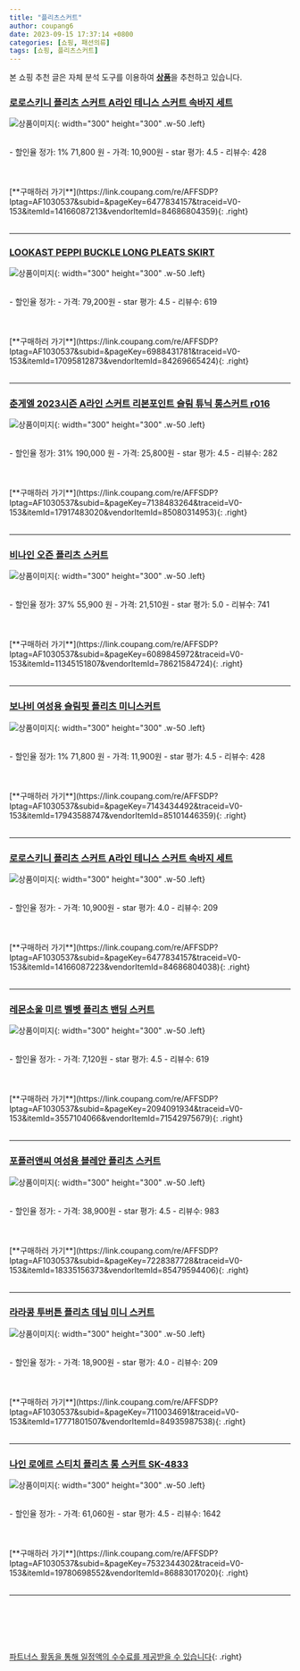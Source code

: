 ```yaml
---
title: "플리츠스커트"
author: coupang6
date: 2023-09-15 17:37:14 +0800
categories: [쇼핑, 패션의류]
tags: [쇼핑, 플리츠스커트]
---
```


본 쇼핑 추천 글은 자체 분석 도구를 이용하여 [**상품**](https://link.coupang.com/a/bao1ui)을 추천하고 있습니다.

### [로로스키니 플리츠 스커트 A라인 테니스 스커트 속바지 세트](https://link.coupang.com/re/AFFSDP?lptag=AF1030537&subid=&pageKey=6477834157&traceid=V0-153&itemId=14166087213&vendorItemId=84686804359)

![상품이미지](https://thumbnail7.coupangcdn.com/thumbnails/remote/230x230ex/image/vendor_inventory/2413/bce0e7134b11ad95eb126cbfd6a4227497b97e8d014fa57746a1cb47cecd.jpg){: width="300" height="300" .w-50 .left}


<br>
- 할인율 정가: 1%  71,800   원
- 가격: 10,900원
- star 평가: 4.5
- 리뷰수: 428
<br>
<br>
<br>
<br>
[**구매하러 가기**](https://link.coupang.com/re/AFFSDP?lptag=AF1030537&subid=&pageKey=6477834157&traceid=V0-153&itemId=14166087213&vendorItemId=84686804359){: .right}
<br>
<br>

---

### [LOOKAST PEPPI BUCKLE LONG PLEATS SKIRT](https://link.coupang.com/re/AFFSDP?lptag=AF1030537&subid=&pageKey=6988431781&traceid=V0-153&itemId=17095812873&vendorItemId=84269665424)

![상품이미지](https://thumbnail10.coupangcdn.com/thumbnails/remote/230x230ex/image/rs_quotation_api/teaskh6b/f5fda74b4a1c483abf0af209f578dc05.jpg){: width="300" height="300" .w-50 .left}


<br>
- 할인율 정가: 
- 가격: 79,200원
- star 평가: 4.5
- 리뷰수: 619
<br>
<br>
<br>
<br>
[**구매하러 가기**](https://link.coupang.com/re/AFFSDP?lptag=AF1030537&subid=&pageKey=6988431781&traceid=V0-153&itemId=17095812873&vendorItemId=84269665424){: .right}
<br>
<br>

---

### [춘게엘 2023시즌 A라인 스커트 리본포인트 슬림 튜닉 롱스커트 r016](https://link.coupang.com/re/AFFSDP?lptag=AF1030537&subid=&pageKey=7138483264&traceid=V0-153&itemId=17917483020&vendorItemId=85080314953)

![상품이미지](https://thumbnail8.coupangcdn.com/thumbnails/remote/230x230ex/image/vendor_inventory/0a2e/23b44376348a9934bc64372852b1e6460171223664de28c2c82ee88157e1.png){: width="300" height="300" .w-50 .left}


<br>
- 할인율 정가: 31%  190,000   원
- 가격: 25,800원
- star 평가: 4.5
- 리뷰수: 282
<br>
<br>
<br>
<br>
[**구매하러 가기**](https://link.coupang.com/re/AFFSDP?lptag=AF1030537&subid=&pageKey=7138483264&traceid=V0-153&itemId=17917483020&vendorItemId=85080314953){: .right}
<br>
<br>

---

### [비나인 오즌 플리츠 스커트](https://link.coupang.com/re/AFFSDP?lptag=AF1030537&subid=&pageKey=6089845972&traceid=V0-153&itemId=11345151807&vendorItemId=78621584724)

![상품이미지](https://thumbnail7.coupangcdn.com/thumbnails/remote/230x230ex/image/rs_quotation_api/2nsqfvsc/212c1e5066a842889afe6c2bf718cc4f.jpg){: width="300" height="300" .w-50 .left}


<br>
- 할인율 정가: 37%  55,900   원
- 가격: 21,510원
- star 평가: 5.0
- 리뷰수: 741
<br>
<br>
<br>
<br>
[**구매하러 가기**](https://link.coupang.com/re/AFFSDP?lptag=AF1030537&subid=&pageKey=6089845972&traceid=V0-153&itemId=11345151807&vendorItemId=78621584724){: .right}
<br>
<br>

---

### [보나비 여성용 슬림핏 플리츠 미니스커트](https://link.coupang.com/re/AFFSDP?lptag=AF1030537&subid=&pageKey=7143434492&traceid=V0-153&itemId=17943588747&vendorItemId=85101446359)

![상품이미지](https://thumbnail6.coupangcdn.com/thumbnails/remote/230x230ex/image/rs_quotation_api/yswqbups/942c96c9eb434b49a785f6ca505ca119.jpg){: width="300" height="300" .w-50 .left}


<br>
- 할인율 정가: 1%  71,800   원
- 가격: 11,900원
- star 평가: 4.5
- 리뷰수: 428
<br>
<br>
<br>
<br>
[**구매하러 가기**](https://link.coupang.com/re/AFFSDP?lptag=AF1030537&subid=&pageKey=7143434492&traceid=V0-153&itemId=17943588747&vendorItemId=85101446359){: .right}
<br>
<br>

---

### [로로스키니 플리츠 스커트 A라인 테니스 스커트 속바지 세트](https://link.coupang.com/re/AFFSDP?lptag=AF1030537&subid=&pageKey=6477834157&traceid=V0-153&itemId=14166087223&vendorItemId=84686804038)

![상품이미지](https://thumbnail7.coupangcdn.com/thumbnails/remote/230x230ex/image/vendor_inventory/2535/fa144c1efa53cea4542ae509be81dcb0a494fe3f769a589f0d3e2de69197.jpg){: width="300" height="300" .w-50 .left}


<br>
- 할인율 정가: 
- 가격: 10,900원
- star 평가: 4.0
- 리뷰수: 209
<br>
<br>
<br>
<br>
[**구매하러 가기**](https://link.coupang.com/re/AFFSDP?lptag=AF1030537&subid=&pageKey=6477834157&traceid=V0-153&itemId=14166087223&vendorItemId=84686804038){: .right}
<br>
<br>

---

### [레몬소울 미르 벨벳 플리츠 밴딩 스커트](https://link.coupang.com/re/AFFSDP?lptag=AF1030537&subid=&pageKey=2094091934&traceid=V0-153&itemId=3557104066&vendorItemId=71542975679)

![상품이미지](https://thumbnail7.coupangcdn.com/thumbnails/remote/230x230ex/image/retail/images/2020/09/07/10/4/f0c67542-57fc-4218-bf54-437ca943353d.jpg){: width="300" height="300" .w-50 .left}


<br>
- 할인율 정가: 
- 가격: 7,120원
- star 평가: 4.5
- 리뷰수: 619
<br>
<br>
<br>
<br>
[**구매하러 가기**](https://link.coupang.com/re/AFFSDP?lptag=AF1030537&subid=&pageKey=2094091934&traceid=V0-153&itemId=3557104066&vendorItemId=71542975679){: .right}
<br>
<br>

---

### [포플러앤씨 여성용 블레안 플리츠 스커트](https://link.coupang.com/re/AFFSDP?lptag=AF1030537&subid=&pageKey=7228387728&traceid=V0-153&itemId=18335156373&vendorItemId=85479594406)

![상품이미지](https://thumbnail10.coupangcdn.com/thumbnails/remote/230x230ex/image/rs_quotation_api/3ocwnaqs/de40432050464ab38d812bec1e3fa812.jpg){: width="300" height="300" .w-50 .left}


<br>
- 할인율 정가: 
- 가격: 38,900원
- star 평가: 4.5
- 리뷰수: 983
<br>
<br>
<br>
<br>
[**구매하러 가기**](https://link.coupang.com/re/AFFSDP?lptag=AF1030537&subid=&pageKey=7228387728&traceid=V0-153&itemId=18335156373&vendorItemId=85479594406){: .right}
<br>
<br>

---

### [라라콩 투버튼 플리츠 데님 미니 스커트](https://link.coupang.com/re/AFFSDP?lptag=AF1030537&subid=&pageKey=7110034691&traceid=V0-153&itemId=17771801507&vendorItemId=84935987538)

![상품이미지](https://thumbnail8.coupangcdn.com/thumbnails/remote/230x230ex/image/vendor_inventory/8262/9684f93bee6b2889f60f8e6b52acaa95cb38801203802aef3e6d24ca4825.jpg){: width="300" height="300" .w-50 .left}


<br>
- 할인율 정가: 
- 가격: 18,900원
- star 평가: 4.0
- 리뷰수: 209
<br>
<br>
<br>
<br>
[**구매하러 가기**](https://link.coupang.com/re/AFFSDP?lptag=AF1030537&subid=&pageKey=7110034691&traceid=V0-153&itemId=17771801507&vendorItemId=84935987538){: .right}
<br>
<br>

---

### [나인 로에르 스티치 플리츠 롱 스커트 SK-4833](https://link.coupang.com/re/AFFSDP?lptag=AF1030537&subid=&pageKey=7532344302&traceid=V0-153&itemId=19780698552&vendorItemId=86883017020)

![상품이미지](https://thumbnail8.coupangcdn.com/thumbnails/remote/230x230ex/image/retail/images/2023/08/15/11/2/53d13a65-9b53-421a-9198-ab06a24af35d.jpg){: width="300" height="300" .w-50 .left}


<br>
- 할인율 정가: 
- 가격: 61,060원
- star 평가: 4.5
- 리뷰수: 1642
<br>
<br>
<br>
<br>
[**구매하러 가기**](https://link.coupang.com/re/AFFSDP?lptag=AF1030537&subid=&pageKey=7532344302&traceid=V0-153&itemId=19780698552&vendorItemId=86883017020){: .right}
<br>
<br>

---
<br><br><br><br><br> [파트너스 활동을 통해 일정액의 수수료를 제공받을 수 있습니다](https://link.coupang.com/a/bao1ui){: .right}